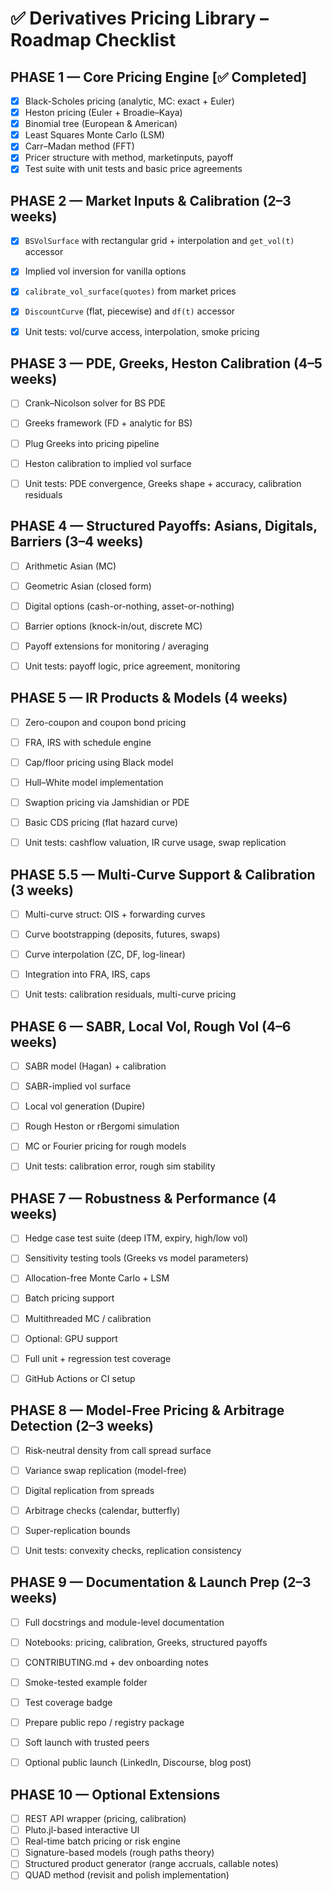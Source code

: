 # ✅ Derivatives Pricing Library – Roadmap Checklist

## PHASE 1 — Core Pricing Engine [✅ Completed]

- [x] Black-Scholes pricing (analytic, MC: exact + Euler)
- [x] Heston pricing (Euler + Broadie–Kaya)
- [x] Binomial tree (European & American)
- [x] Least Squares Monte Carlo (LSM)
- [x] Carr–Madan method (FFT)
- [x] Pricer structure with method, marketinputs, payoff
- [x] Test suite with unit tests and basic price agreements

## PHASE 2 — Market Inputs & Calibration (2–3 weeks)

- [x] `BSVolSurface` with rectangular grid + interpolation and `get_vol(t)` accessor
- [x] Implied vol inversion for vanilla options
- [x] `calibrate_vol_surface(quotes)` from market prices
- [x] `DiscountCurve` (flat, piecewise) and `df(t)` accessor
- [x] Unit tests: vol/curve access, interpolation, smoke pricing


## PHASE 3 — PDE, Greeks, Heston Calibration (4–5 weeks)

- [ ] Crank–Nicolson solver for BS PDE
- [ ] Greeks framework (FD + analytic for BS)
- [ ] Plug Greeks into pricing pipeline
- [ ] Heston calibration to implied vol surface
- [ ] Unit tests: PDE convergence, Greeks shape + accuracy, calibration residuals


## PHASE 4 — Structured Payoffs: Asians, Digitals, Barriers (3–4 weeks)

- [ ] Arithmetic Asian (MC)
- [ ] Geometric Asian (closed form)
- [ ] Digital options (cash-or-nothing, asset-or-nothing)
- [ ] Barrier options (knock-in/out, discrete MC)
- [ ] Payoff extensions for monitoring / averaging
- [ ] Unit tests: payoff logic, price agreement, monitoring


## PHASE 5 — IR Products & Models (4 weeks)

- [ ] Zero-coupon and coupon bond pricing
- [ ] FRA, IRS with schedule engine
- [ ] Cap/floor pricing using Black model
- [ ] Hull–White model implementation
- [ ] Swaption pricing via Jamshidian or PDE
- [ ] Basic CDS pricing (flat hazard curve)
- [ ] Unit tests: cashflow valuation, IR curve usage, swap replication


## PHASE 5.5 — Multi-Curve Support & Calibration (3 weeks)

- [ ] Multi-curve struct: OIS + forwarding curves
- [ ] Curve bootstrapping (deposits, futures, swaps)
- [ ] Curve interpolation (ZC, DF, log-linear)
- [ ] Integration into FRA, IRS, caps
- [ ] Unit tests: calibration residuals, multi-curve pricing


## PHASE 6 — SABR, Local Vol, Rough Vol (4–6 weeks)

- [ ] SABR model (Hagan) + calibration
- [ ] SABR-implied vol surface
- [ ] Local vol generation (Dupire)
- [ ] Rough Heston or rBergomi simulation
- [ ] MC or Fourier pricing for rough models
- [ ] Unit tests: calibration error, rough sim stability


## PHASE 7 — Robustness & Performance (4 weeks)

- [ ] Hedge case test suite (deep ITM, expiry, high/low vol)
- [ ] Sensitivity testing tools (Greeks vs model parameters)
- [ ] Allocation-free Monte Carlo + LSM
- [ ] Batch pricing support
- [ ] Multithreaded MC / calibration
- [ ] Optional: GPU support
- [ ] Full unit + regression test coverage
- [ ] GitHub Actions or CI setup


## PHASE 8 — Model-Free Pricing & Arbitrage Detection (2–3 weeks)

- [ ] Risk-neutral density from call spread surface
- [ ] Variance swap replication (model-free)
- [ ] Digital replication from spreads
- [ ] Arbitrage checks (calendar, butterfly)
- [ ] Super-replication bounds
- [ ] Unit tests: convexity checks, replication consistency


## PHASE 9 — Documentation & Launch Prep (2–3 weeks)

- [ ] Full docstrings and module-level documentation
- [ ] Notebooks: pricing, calibration, Greeks, structured payoffs
- [ ] CONTRIBUTING.md + dev onboarding notes
- [ ] Smoke-tested example folder
- [ ] Test coverage badge
- [ ] Prepare public repo / registry package
- [ ] Soft launch with trusted peers
- [ ] Optional public launch (LinkedIn, Discourse, blog post)


## PHASE 10 — Optional Extensions

- [ ] REST API wrapper (pricing, calibration)
- [ ] Pluto.jl-based interactive UI
- [ ] Real-time batch pricing or risk engine
- [ ] Signature-based models (rough paths theory)
- [ ] Structured product generator (range accruals, callable notes)
- [ ] QUAD method (revisit and polish implementation)
